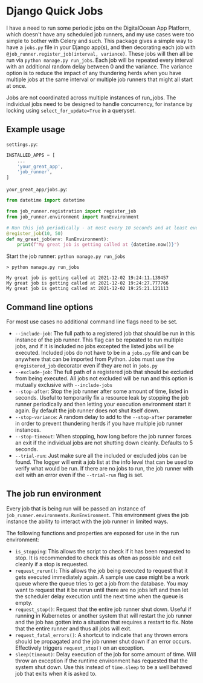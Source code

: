 # Django Quick Jobs

I have a need to run some periodic jobs on the DigitalOcean App Platform, which doesn't have any scheduled job runners, and my use cases were too simple to bother with Celery and such. This package gives a simple way to have a `jobs.py` file in your Django app(s), and then decorating each job with `@job_runner.register_job(interval, variance)`. These jobs will then all be run via `python manage.py run_jobs`. Each job will be repeated every interval with an additional random delay between 0 and the variance. The variance option is to reduce the impact of any thundering herds when you have multiple jobs at the same interval or multiple job runners that might all start at once.

Jobs are not coordinated across multiple instances of run_jobs. The individual jobs need to be designed to handle concurrency, for instance by locking using `select_for_update=True` in a queryset.

## Example usage

`settings.py`:
```python
INSTALLED_APPS = [
    ...
    'your_great_app',
    'job_runner',
]
```

`your_great_app/jobs.py`:
```python
from datetime import datetime

from job_runner.registration import register_job
from job_runner.environment import RunEnvironment

# Run this job periodically - at most every 10 seconds and at least every 60 seconds
@register_job(10, 50)
def my_great_job(env: RunEnvironment):
    print(f"My great job is getting called at {datetime.now()}")
```

Start the job runner: `python manage.py run_jobs`

```text
> python manage.py run_jobs

My great job is getting called at 2021-12-02 19:24:11.139457
My great job is getting called at 2021-12-02 19:24:27.777766
My great job is getting called at 2021-12-02 19:25:21.121113
```

## Command line options

For most use cases no additional command line flags need to be set.

- `--include-job`: The full path to a registered job that should be run in this instance of the job runner. This flag can be repeated to run multiple jobs, and if it is included no jobs excepted the listed jobs will be executed. Included jobs do not have to be in a `jobs.py` file and can be anywhere that can be imported from Python. Jobs must use the `@registered_job` decorator even if they are not in `jobs.py`
- `--exclude-job`: The full path of a registered job that should be excluded from being executed. All jobs not excluded will be run and this option is mutually exclusive with `--include-jobs`
- `--stop-after`: Stop the job runner after some amount of time, listed in seconds. Useful to temporarily fix a resource leak by stopping the job runner periodically and then letting your execution environment start it again. By default the job runner does not shut itself down.
- `--stop-variance`: A random delay to add to the `--stop-after` parameter in order to prevent thundering herds if you have multiple job runner instances.
- `--stop-timeout`: When stopping, how long before the job runner forces an exit if the individual jobs are not shutting down cleanly. Defaults to 5 seconds.
- `--trial-run`: Just make sure all the included or excluded jobs can be found. The logger will emit a job list at the info level that can be used to verify what would be run. If there are no jobs to run, the job runner with exit with an error even if the `--trial-run` flag is set.

## The job run environment

Every job that is being run will be passed an instance of `job_runner.environments.RunEnvironment`. This environment gives the job instance the ability to interact with the job runner in limited ways.

The following functions and properties are exposed for use in the run environment:

- `is_stopping`: This allows the script to check if it has been requested to stop. It is recommended to check this as often as possible and exit cleanly if a stop is requested.
- `request_rerun()`: This allows the job being executed to request that it gets executed immediately again. A sample use case might be a work queue where the queue tries to get a job from the database. You may want to request that it be rerun until there are no jobs left and then let the scheduler delay execution until the next time when the queue is empty.
- `request_stop()`: Request that the entire job runner shut down. Useful if running in Kubernetes or another system that will restart the job runner and the job has gotten into a situation that requires a restart to fix. Note that the entire runner and thus all jobs will exit.
- `request_fatal_errors()`: A shortcut to indicate that any thrown errors should be propagated and the job runner shut down if an error occurs. Effectively triggers `request_stop()` on an exception.
- `sleep(timeout)`: Delay execution of the job for some amount of time. Will throw an exception if the runtime environment has requested that the system shut down. Use this instead of `time.sleep` to be a well behaved job that exits when it is asked to.